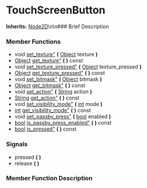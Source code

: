 #  TouchScreenButton  
**Inherits:** [Node2D](class_node2d)\\n\\n###  Brief Description  

###  Member Functions 
  * void [set_texture"](#set_texture) **(** [Object](class_object) texture  **)**
  * [Object](class_object) [get_texture"](#get_texture) **(** **)** const
  * void [set_texture_pressed"](#set_texture_pressed) **(** [Object](class_object) texture_pressed  **)**
  * [Object](class_object) [get_texture_pressed"](#get_texture_pressed) **(** **)** const
  * void [set_bitmask"](#set_bitmask) **(** [Object](class_object) bitmask  **)**
  * [Object](class_object) [get_bitmask"](#get_bitmask) **(** **)** const
  * void [set_action"](#set_action) **(** [String](class_string) action  **)**
  * [String](class_string) [get_action"](#get_action) **(** **)** const
  * void [set_visibility_mode"](#set_visibility_mode) **(** [int](class_int) mode  **)**
  * [int](class_int) [get_visibility_mode"](#get_visibility_mode) **(** **)** const
  * void [set_passby_press"](#set_passby_press) **(** [bool](class_bool) enabled  **)**
  * [bool](class_bool) [is_passby_press_enabled"](#is_passby_press_enabled) **(** **)** const
  * [bool](class_bool) [is_pressed"](#is_pressed) **(** **)** const
###  Signals  
  * <a name="pressed">pressed</a> **(** **)**
  * <a name="release">release</a> **(** **)**
###  Member Function Description  
